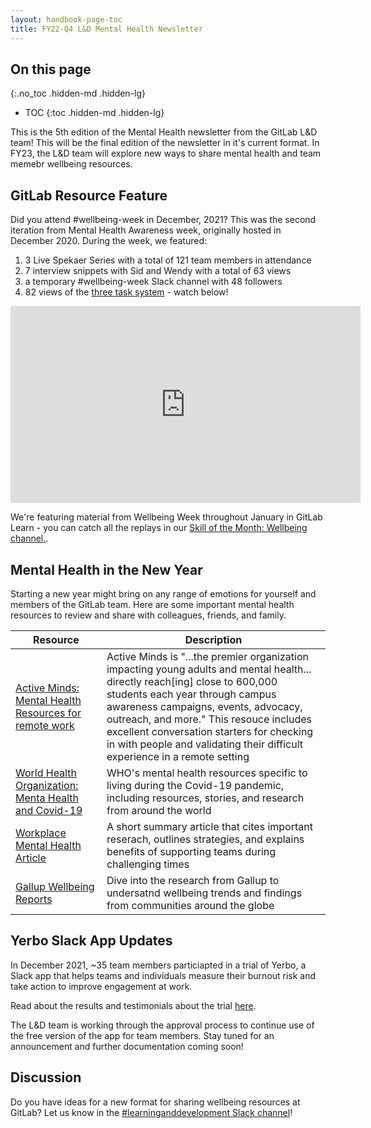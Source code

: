 ```yaml
---
layout: handbook-page-toc
title: FY22-Q4 L&D Mental Health Newsletter
---
```


## On this page
{:.no_toc .hidden-md .hidden-lg}

- TOC
{:toc .hidden-md .hidden-lg}

This is the 5th edition of the Mental Health newsletter from the GitLab L&D team! This will be the final edition of the newsletter in it's current format. In FY23, the L&D team will explore new ways to share mental health and team memebr wellbeing resources.

## GitLab Resource Feature

Did you attend #wellbeing-week in December, 2021? This was the second iteration from Mental Health Awareness week, originally hosted in December 2020. During the week, we featured:

1. 3 Live Spekaer Series with a total of 121 team members in attendance
1. 7 interview snippets with Sid and Wendy with a total of 63 views
1. a temporary #wellbeing-week Slack channel with 48 followers
1. 82 views of the [three task system](https://www.youtube.com/watch?v=H5Sg3Gw8E0Y) - watch below!

<iframe width="560" height="315" src="https://www.youtube.com/embed/H5Sg3Gw8E0Y" title="YouTube video player" frameborder="0" allow="accelerometer; autoplay; clipboard-write; encrypted-media; gyroscope; picture-in-picture" allowfullscreen></iframe>

We're featuring material from Wellbeing Week throughout January in GitLab Learn - you can catch all the replays in our [Skill of the Month: Wellbeing channel.](https://gitlab.edcast.com/channel/skill-of-the-month-fy22).

## Mental Health in the New Year

Starting a new year might bring on any range of emotions for yourself and members of the GitLab team. Here are some important mental health resources to review and share with colleagues, friends, and family.

| Resource | Description |
| ----- | ---------- |
| [Active Minds: Mental Health Resources for remote work](https://www.activeminds.org/about-mental-health/be-there/coronavirus/at-work-resources/) | Active Minds is "...the premier organization impacting young adults and mental health... directly reach[ing] close to 600,000 students each year through campus awareness campaigns, events, advocacy, outreach, and more." This resouce includes excellent conversation starters for checking in with people and validating their difficult experience in a remote setting |
| [World Health Organization: Menta Health and Covid-19](https://www.who.int/teams/mental-health-and-substance-use/mental-health-and-covid-19) | WHO's mental health resources specific to living during the Covid-19 pandemic, including resources, stories, and research from around the world |
| [Workplace Mental Health Article](https://www.understood.org/articles/en/workplace-mental-health-5-ways-to-support-employee-wellness) | A short summary article that cites important reserach, outlines strategies, and explains benefits of supporting teams during challenging times |
| [Gallup Wellbeing Reports](https://www.gallup.com/topic/category_wellbeing.aspx) | Dive into the research from Gallup to undersatnd wellbeing trends and findings from communities around the globe |


## Yerbo Slack App Updates

In December 2021, ~35 team members particiapted in a trial of Yerbo, a Slack app that helps teams and individuals measure their burnout risk and take action to improve engagement at work.

Read about the results and testimonials about the trial [here](https://gitlab.com/gitlab-com/people-group/learning-development/mental-health/-/issues/6#note_802078710).

The L&D team is working through the approval process to continue use of the free version of the app for team members. Stay tuned for an announcement and further documentation coming soon!


## Discussion 

Do you have ideas for a new format for sharing wellbeing resources at GitLab? Let us know in the [#learninganddevelopment Slack channel](https://app.slack.com/client/T02592416/CMRAWQ97W/thread/G018JT50VH7-1641835035.006100)!
